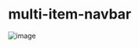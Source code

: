 ﻿# multi-item-navbar
 
 
 ![image](https://github.com/gokarna123-goku/multi-item-navbar/assets/70308228/ac5fc8f0-389e-4d0b-ba55-68b2387f34e3)

